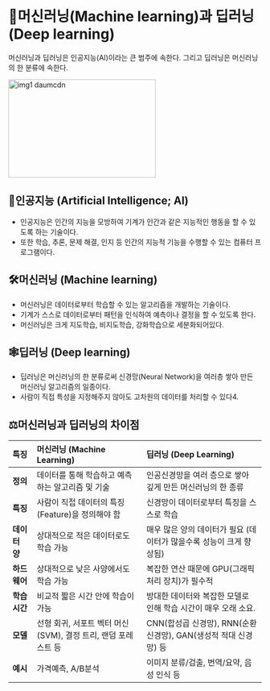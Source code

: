# :brain:머신러닝(Machine learning)과 딥러닝(Deep learning)
머신러닝과 딥러닝은 인공지능(AI)이라는 큰 범주에 속한다. 그리고 딥러닝은 머신러닝의 한 분류에 속한다.

<img width="293" height="195" alt="img1 daumcdn" src="https://github.com/user-attachments/assets/e98b1211-1f0e-47e3-80f4-fb070b5ad5b8" />

## :robot:인공지능 (Artificial Intelligence; AI)
- 인공지능은 인간의 지능을 모방하여 기계가 인간과 같은 지능적인 행동을 할 수 있도록 하는 기술이다.
- 또한 학습, 추론, 문제 해결, 인지 등 인간의 지능적 기능을 수행할 수 있는 컴퓨터 프로그램이다.


## :hammer_and_wrench:머신러닝 (Machine learning)
- 머신러닝은 데이터로부터 학습할 수 있는 알고리즘을 개발하는 기술이다.  
- 기계가 스스로 데이터로부터 패턴을 인식하여 예측이나 결정을 할 수 있도록 한다.  
- 머신러닝은 크게 지도학습, 비지도학습, 강화학습으로 세분화되어있다.

## :spider_web:딥러닝 (Deep learning)
- 딥러닝은 머신러닝의 한 분류로써 신경망(Neural Network)을 여러층 쌓아 만든 머신러닝 알고리즘의 일종이다.
- 사람이 직접 특성을 지정해주지 않아도 고차원의 데이터를 처리할 수 있다4.

## :balance_scale:머신러닝과 딥러닝의 차이점
| 특징 | 머신러닝 (Machine Learning) | 딥러닝 (Deep Learning) |
| :-- | :-- | :-- |
| **정의**      | 데이터를 통해 학습하고 예측하는 알고리즘 및 기술 | 인공신경망을 여러 층으로 쌓아 깊게 만든 머신러닝의 한 종류 |
| **특징**      | 사람이 직접 데이터의 특징(Feature)을 정의해야 함 | 신경망이 데이터로부터 특징을 스스로 학습 |
| **데이터 양** | 상대적으로 적은 데이터로도 학습 가능 | 매우 많은 양의 데이터가 필요 (데이터가 많을수록 성능이 크게 향상됨) |
| **하드웨어**  | 상대적으로 낮은 사양에서도 학습 가능 | 복잡한 연산 때문에 GPU(그래픽 처리 장치)가 필수적 |
| **학습 시간** | 비교적 짧은 시간 안에 학습이 가능 | 방대한 데이터와 복잡한 모델로 인해 학습 시간이 매우 오래 소요. |
| **모델**        | 선형 회귀, 서포트 벡터 머신(SVM), 결정 트리, 랜덤 포레스트 등 | CNN(합성곱 신경망), RNN(순환 신경망), GAN(생성적 적대 신경망) 등 |
| **예시**      | 가격예측, A/B분석 | 이미지 분류/검출, 번역/요약, 음성 인식 등 |
